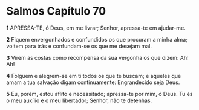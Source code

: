 # Salmos Capítulo 70

**1** 	APRESSA-TE, ó Deus, em me livrar; Senhor, apressa-te em ajudar-me.

**2** 	Fiquem envergonhados e confundidos os que procuram a minha alma; voltem para trás e confundam-se os que me desejam mal.

**3** 	Virem as costas como recompensa da sua vergonha os que dizem: Ah! Ah!

**4** 	Folguem e alegrem-se em ti todos os que te buscam; e aqueles que amam a tua salvação digam continuamente: Engrandecido seja Deus.

**5** 	Eu, porém, estou aflito e necessitado; apressa-te por mim, ó Deus. Tu és o meu auxílio e o meu libertador; Senhor, não te detenhas.

